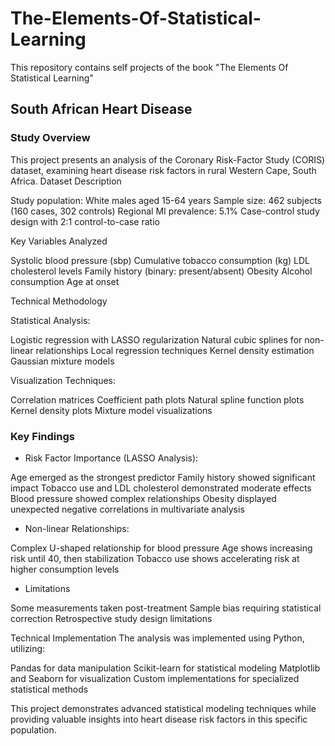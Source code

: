 # The-Elements-Of-Statistical-Learning
This repository contains self projects of the book "The Elements Of Statistical Learning"

## South African Heart Disease

### Study Overview
This project presents an analysis of the Coronary Risk-Factor Study (CORIS) dataset, examining heart disease risk factors in rural Western Cape, South Africa.
Dataset Description

Study population: White males aged 15-64 years
Sample size: 462 subjects (160 cases, 302 controls)
Regional MI prevalence: 5.1%
Case-control study design with 2:1 control-to-case ratio

Key Variables Analyzed

Systolic blood pressure (sbp)
Cumulative tobacco consumption (kg)
LDL cholesterol levels
Family history (binary: present/absent)
Obesity
Alcohol consumption
Age at onset

Technical Methodology

Statistical Analysis:

Logistic regression with LASSO regularization
Natural cubic splines for non-linear relationships
Local regression techniques
Kernel density estimation
Gaussian mixture models


Visualization Techniques:

Correlation matrices
Coefficient path plots
Natural spline function plots
Kernel density plots
Mixture model visualizations

### Key Findings

* Risk Factor Importance (LASSO Analysis):

Age emerged as the strongest predictor
Family history showed significant impact
Tobacco use and LDL cholesterol demonstrated moderate effects
Blood pressure showed complex relationships
Obesity displayed unexpected negative correlations in multivariate analysis


* Non-linear Relationships:

Complex U-shaped relationship for blood pressure
Age shows increasing risk until 40, then stabilization
Tobacco use shows accelerating risk at higher consumption levels



* Limitations

Some measurements taken post-treatment
Sample bias requiring statistical correction
Retrospective study design limitations

Technical Implementation
The analysis was implemented using Python, utilizing:

Pandas for data manipulation
Scikit-learn for statistical modeling
Matplotlib and Seaborn for visualization
Custom implementations for specialized statistical methods

This project demonstrates advanced statistical modeling techniques while providing valuable insights into heart disease risk factors in this specific population.
